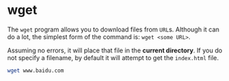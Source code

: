 # wget

The `wget` program allows you to download files from `URL`s. Although it can do a lot, the simplest form of the command is: `wget <some URL>`. 

Assuming no errors, it will place that file in the **current directory**. If you do not specify a filename, by default it will attempt to get
the `index.html` file.

```bash
wget www.baidu.com
```
